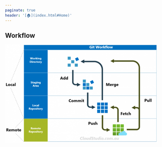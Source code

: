 ```yaml
---
paginate: true
header: '[🏠](index.html#Home)'
---
```


## Workflow

![h:400](assets/2025-09-29-12-53-51.png)

